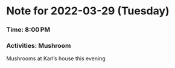 # Note for 2022-03-29 (Tuesday)
### Time: 8:00 PM
### Activities: Mushroom

Mushrooms at Karl’s house this evening
